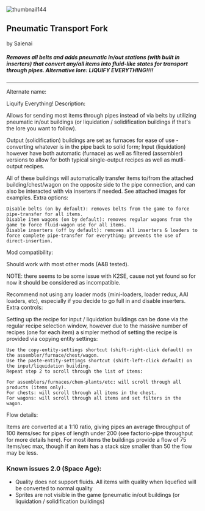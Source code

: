
![thumbnail144](https://github.com/user-attachments/assets/a9fa0ae7-8a3f-4f0b-8fe1-522f6beb6301)

## Pneumatic Transport Fork
by Saienai 

##### Removes all belts and adds pneumatic in/out stations (with built in inserters) that convert any/all items into fluid-like states for transport through pipes. Alternative lore: LIQUIFY EVERYTHING!!!!

<hr>
Alternate name:

Liquify Everything!
Description:

Allows for sending most items through pipes instead of via belts by utilizing pneumatic in/out buildings (or liquidation / solidification buildings if that's the lore you want to follow).

Output (solidification) buildings are set as furnaces for ease of use - converting whatever is in the pipe back to solid form; Input (liquidation) however have both automatic (furnace) as well as filtered (assembler) versions to allow for both typical single-output recipes as well as mutli-output recipes.

All of these buildings will automatically transfer items to/from the attached building/chest/wagon on the opposite side to the pipe connection, and can also be interacted with via inserters if needed. See attached images for examples.
Extra options:

    Disable belts (on by default): removes belts from the game to force pipe-transfer for all items.
    Disable item wagons (on by default): removes regular wagons from the game to force fluid-wagon use for all items.
    Disable inserters (off by default): removes all inserters & loaders to force complete pipe-transfer for everything; prevents the use of direct-insertion.

Mod compatibility:

Should work with most other mods (A&B tested).

NOTE: there seems to be some issue with K2SE, cause not yet found so for now it should be considered as incompatible.

Recommend not using any loader mods (mini-loaders, loader redux, AAI loaders, etc), especially if you decide to go full in and disable inserters.
Extra controls:

Setting up the recipe for input / liquidation buildings can be done via the regular recipe selection window, however due to the massive number of recipes (one for each item) a simpler method of setting the recipe is provided via copying entity settings:

    Use the copy-entity-settings shortcut (shift-right-click default) on the assembler/furnace/chest/wagon.
    Use the paste-entity-settings shortcut (shift-left-click default) on the input/liquidation building.
    Repeat step 2 to scroll through the list of items:

    For assemblers/furnaces/chem-plants/etc: will scroll through all products (items only).
    For chests: will scroll through all items in the chest.
    For wagons: will scroll through all items and set filters in the wagon.

Flow details:

Items are converted at a 1:10 ratio, giving pipes an average throughput of 100 items/sec for pipes of length under 200 (see factorio-pipe throughput for more details here). For most items the buildings provide a flow of 75 items/sec max, though if an item has a stack size smaller than 50 the flow may be less.

### Known issues 2.0 (Space Age):
- Quality does not support fluids. All items with quality when liquefied will be converted to normal quality
- Sprites are not visible in the game (pneumatic in/out buildings (or liquidation / solidification buildings)

